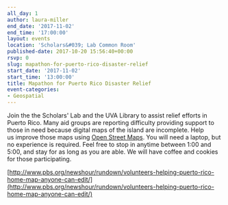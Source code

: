 ```yaml
---
all_day: 1
author: laura-miller
end_date: '2017-11-02'
end_time: '17:00:00'
layout: events
location: 'Scholars&#039; Lab Common Room'
published-date: 2017-10-20 15:56:40+00:00
rsvp: 0
slug: mapathon-for-puerto-rico-disaster-relief
start_date: '2017-11-02'
start_time: '13:00:00'
title: Mapathon for Puerto Rico Disaster Relief
event-categories:
- Geospatial
---
```


Join the the Scholars' Lab and the UVA Library to assist relief efforts in Puerto Rico. Many aid groups are reporting difficulty providing support to those in need because digital maps of the island are incomplete. Help us improve those maps using [Open Street Maps](https://www.openstreetmap.org/#map=4/38.01/-95.84). You will need a laptop, but no experience is required. Feel free to stop in anytime between 1:00 and 5:00, and stay for as long as you are able. We will have coffee and cookies for those participating.

[http://www.pbs.org/newshour/rundown/volunteers-helping-puerto-rico-home-map-anyone-can-edit/](http://www.pbs.org/newshour/rundown/volunteers-helping-puerto-rico-home-map-anyone-can-edit/)
